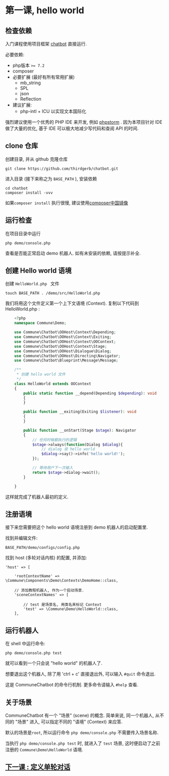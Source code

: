 # 第一课, hello world


## 检查依赖

入门课程使用项目框架 [chatbot](https://github.com/thirdgerb/chatbot) 直接运行.

必要依赖:

* php版本 ```>= 7.2``` 
* composer 
* 必要扩展 (最好有所有常用扩展) 
    * mb_string
    * SPL
    * json
    * Reflection
* 建议扩展:
    * php-intl + ICU 以实现文本国际化

强烈建议使用一个优秀的 PHP IDE 来开发, 例如 [phpstorm](https://www.jetbrains.com/zh/phpstorm/) . 因为本项目针对 IDE 做了大量的优化, 基于 IDE 可以极大地减少写代码和查阅 API 的时间.

## clone 仓库

创建目录, 并从 github 克隆仓库

    git clone https://github.com/thirdgerb/chatbot.git 

进入目录 (接下来称之为 ```BASE_PATH``` ), 安装依赖
    
    cd chatbot
    composer install -vvv 

如果```composer install``` 执行很慢, 建议使用[composer中国镜像](https://pkg.phpcomposer.com/)

## 运行检查

在项目目录中运行

    php demo/console.php 

查看是否能正常启动 demo 机器人. 如有未安装的依赖, 请按提示补全. 

## 创建 Hello world 语境

创建 ```HelloWorld.php ``` 文件

    touch BASE_PATH . /demo/src/HelloWorld.php


我们将用这个文件定义第一个上下文语境 (Context). 复制以下代码到 HelloWorld.php :

```php
    <?php
    namespace Commune\Demo;

    use Commune\Chatbot\OOHost\Context\Depending;
    use Commune\Chatbot\OOHost\Context\Exiting;
    use Commune\Chatbot\OOHost\Context\OOContext;
    use Commune\Chatbot\OOHost\Context\Stage;
    use Commune\Chatbot\OOHost\Dialogue\Dialog;
    use Commune\Chatbot\OOHost\Directing\Navigator;
    use Commune\Chatbot\Blueprint\Message\Message;

    /**
     * 创建 hello world 文件
     */
    class HelloWorld extends OOContext
    {
        public static function __depend(Depending $depending): void
        {
        }

        public function __exiting(Exiting $listener): void
        {
        }

        public function __onStart(Stage $stage): Navigator
        {
            // 任何时候都执行的逻辑
            $stage->always(function(Dialog $dialog){
                // dialog 说 hello world
                $dialog->say()->info('hello world!');
            });

            // 等待用户下一次输入
            return $stage->dialog->wait();
        }

    }
```

这样就完成了机器人最初的定义.

## 注册语境

接下来您需要把这个 hello world 语境注册到 demo 机器人的启动配置里.

找到并编辑文件:

    BASE_PATH/demo/configs/config.php

找到 host (多轮对话内核) 的配置, 并添加:


    'host' => [

        'rootContextName' => \Commune\Components\Demo\Contexts\DemoHome::class,

        // 添加教程机器人, 作为一个启动场景.
        'sceneContextNames' => [

            // test 是场景名, 用类名来标记 Context
            'test' => \Commune\Demo\HelloWorld::class,
        ],


## 运行机器人

在 shell 中运行命令:

    php demo/console.php test

就可以看到一个只会说 "hello world" 的机器人了.

想要退出这个机器人, 除了用 'ctrl + c' 直接退出外, 可以输入 ```#quit``` 命令退出.

这是 CommuneChatbot 的命令行机制. 更多命令请输入 ```#help``` 查看.


## 关于场景

CommuneChatbot 有一个 "场景" (scene) 的概念. 简单来说, 同一个机器人, 从不同的 "场景" 进入, 可以指定不同的 "语境" (Context) 来应答.

默认的场景是```root```, 所以运行命令 ```php demo/console.php``` 不需要传入场景名称.

当执行 ```php demo/console.php test``` 时, 就进入了 ```test``` 场景, 这时便启动了之前注册的 ```Commune\Demo\HelloWorld``` 语境.


## [下一课 : 定义单轮对话](/docs/lesions/single-turn-convo.md)